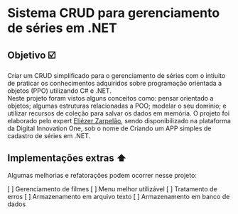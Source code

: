# Sistema CRUD para gerenciamento de séries em .NET

## Objetivo ☑️

Criar um CRUD simplificado para o gerenciamento de séries com o intiuito de praticar os conhecimentos adquiridos sobre programação orientada a objetos (PPO) utilizando C# e .NET.<br>
Neste projeto foram vistos alguns conceitos como: pensar orientado a objetos; algumas estruturas relacionadas a POO; modelar o seu domínio; e utilizar recursos de coleção para salvar os dados em memória. O projeto foi elaborado pelo expert [Eliézer Zarpelão](https://www.linkedin.com/in/eliezerzarpelao/), sendo disponibilizado na plataforma da Digital Innovation One, sob o nome de Criando um APP simples de cadastro de séries em .NET.

## Implementações extras ⬆️

Algumas melhorias e refatorações podem ocorrer nesse projeto:

[ ] Gerenciamento de filmes
[ ] Menu melhor utilizável
[ ] Tratamento de erros
[ ] Armazenamento em arquivo texto
[ ] Armazenamento em banco de dados
